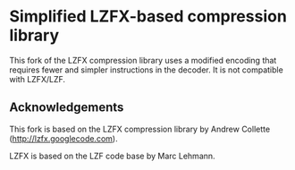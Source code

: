 Simplified LZFX-based compression library
=========================================

This fork of the LZFX compression library uses a modified encoding that
requires fewer and simpler instructions in the decoder. It is not compatible
with LZFX/LZF.


Acknowledgements
----------------

This fork is based on the LZFX compression library by Andrew Collette
(http://lzfx.googlecode.com).

LZFX is based on the LZF code base by Marc Lehmann.
